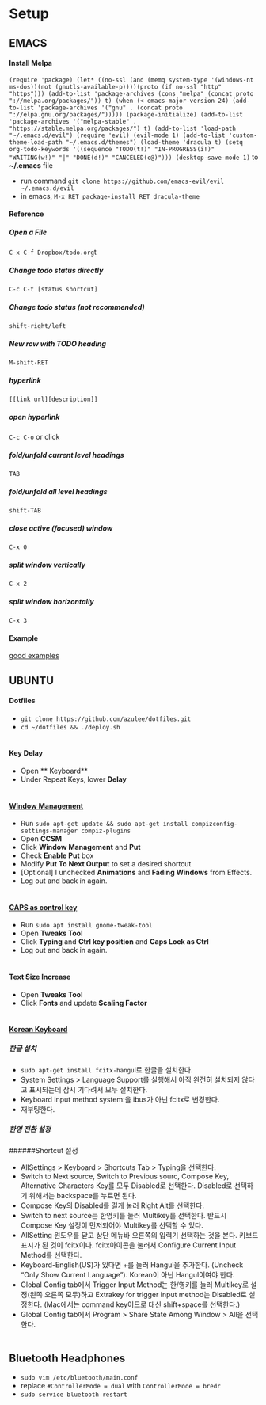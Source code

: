 # Setup
## EMACS
#### Install Melpa
`
(require 'package)
(let* ((no-ssl (and (memq system-type '(windows-nt ms-dos))(not (gnutls-available-p))))(proto (if no-ssl "http" "https")))
(add-to-list 'package-archives (cons "melpa" (concat proto "://melpa.org/packages/")) t)
(when (< emacs-major-version 24)
(add-to-list 'package-archives '("gnu" . (concat proto "://elpa.gnu.org/packages/")))))
(package-initialize)
(add-to-list 'package-archives '("melpa-stable" . "https://stable.melpa.org/packages/") t)
(add-to-list 'load-path "~/.emacs.d/evil")
(require 'evil)
(evil-mode 1)
(add-to-list 'custom-theme-load-path "~/.emacs.d/themes")
(load-theme 'dracula t)
(setq org-todo-keywords '((sequence "TODO(t!)" "IN-PROGRESS(i!)" "WAITING(w!)" "|" "DONE(d!)" "CANCELED(c@)")))
(desktop-save-mode 1)
`
to **~/.emacs** file

- run command `git clone https://github.com/emacs-evil/evil ~/.emacs.d/evil`
- in emacs, `M-x RET package-install RET dracula-theme`

#### Reference
##### Open a File
`C-x C-f Dropbox/todo.org`t
##### Change todo status directly
`C-c C-t [status shortcut]`
##### Change todo status (not recommended)
`shift-right/left`
##### New row with TODO heading
`M-shift-RET`
##### hyperlink
`[[link url][description]]`
##### open hyperlink
`C-c C-o` or click
##### fold/unfold current level headings
`TAB`
##### fold/unfold all level headings
`shift-TAB`
##### close active (focused) window
`C-x 0`
##### split window vertically
`C-x 2`
##### split window horizontally
`C-x 3`


#### Example
[good examples](https://emacsclub.github.io/html/org_tutorial.html)




















## UBUNTU

#### Dotfiles
- `git clone https://github.com/azulee/dotfiles.git`
- `cd ~/dotfiles && ./deploy.sh`
<br/><br/>

#### Key Delay
- Open ** Keyboard**
- Under Repeat Keys, lower **Delay**
<br/><br/>

#### [Window Management](https://askubuntu.com/questions/22207/quickly-place-a-window-to-another-screen-using-only-the-keyboard)
- Run `sudo apt-get update && sudo apt-get install compizconfig-settings-manager compiz-plugins`
- Open **CCSM**
- Click **Window Management** and **Put**
- Check **Enable Put** box
- Modify **Put To Next Output** to set a desired shortcut
- [Optional] I unchecked **Animations** and **Fading Windows** from Effects.
- Log out and back in again.
<br/><br/>

#### [CAPS as control key](https://askubuntu.com/questions/969053/map-caps-lock-to-control-on-ubuntu-17-10)
- Run `sudo apt install gnome-tweak-tool`
- Open **Tweaks Tool**
- Click **Typing** and **Ctrl key position** and **Caps Lock as Ctrl**
- Log out and back in again.
<br/><br/>

#### Text Size Increase
- Open **Tweaks Tool**
- Click **Fonts** and update **Scaling Factor**
<br/><br/>

#### [Korean Keyboard](http://hochulshin.com/ubuntu-1604-hangul/)
##### 한글 설치
- `sudo apt-get install fcitx-hangu`l로 한글을 설치한다.
- System Settings > Language Support를 실행해서 아직 완전히 설치되지 않다고 표시되는데 잠시 기다려서 모두 설치한다.
- Keyboard input method system:을 ibus가 아닌 fcitx로 변경한다.
- 재부팅한다.
##### 한영 전환 설정
######Shortcut 설정
- AllSettings > Keyboard > Shortcuts Tab > Typing을 선택한다.
 - Switch to Next source, Switch to Previous sourc, Compose Key, Alternative Characters Key를 모두 Disabled로 선택한다. Disabled로 선택하기 위해서는 backspace를 누르면 된다.
- Compose Key의 Disabled를 길게 눌러 Right Alt를 선택한다.
- Switch to next source는 한영키를 눌러 Multikey를 선택한다. 반드시 Compose Key 설정이 먼저되어야 Multikey를 선택할 수 있다.
- AllSetting 윈도우를 닫고 상단 메뉴바 오른쪽의 입력기 선택하는 것을 본다. 키보드 표시가 된 것이 fcitx이다. fcitx아이콘을 눌러서 Configure Current Input Method를 선택한다.
- Keyboard-English(US)가 있다면 +를 눌러 Hangul을 추가한다. (Uncheck “Only Show Current Language”). Korean이 아닌 Hangul이여야 한다.
- Global Config tab에서 Trigger Input Method는 한/영키를 눌러 Multikey로 설정(왼쪽 오른쪽 모두)하고 Extrakey for trigger input method는 Disabled로 설정한다. (Mac에서는 command key이므로 대신 shift+space를 선택한다.)
- Global Config tab에서 Program > Share State Among Window > All을 선택한다.
<br/><br/>

## Bluetooth Headphones
- `sudo vim /etc/bluetooth/main.conf`
- replace `#ControllerMode = dual` with `ControllerMode = bredr`
- `sudo service bluetooth restart`